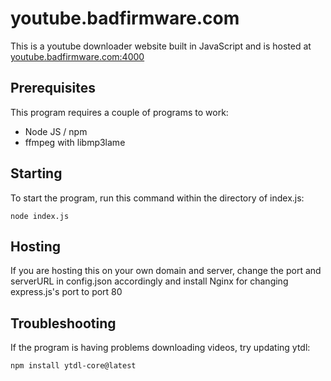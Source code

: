 # youtube.badfirmware.com
This is a youtube downloader website built in JavaScript and is hosted at [youtube.badfirmware.com:4000](http://youtube.badfirmware.com:4000/)

## Prerequisites
This program requires a couple of programs to work:
- Node JS / npm
- ffmpeg with libmp3lame

## Starting
To start the program, run this command within the directory of index.js:
```
node index.js
```
## Hosting
If you are hosting this on your own domain and server, change the port and serverURL in config.json accordingly and install Nginx for changing express.js's port to port 80

## Troubleshooting
If the program is having problems downloading videos, try updating ytdl:
```
npm install ytdl-core@latest
```
